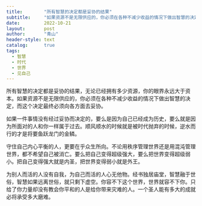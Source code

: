 ```yaml
---
title:        "所有智慧的决定都是妥协的结果"
subtitle:     "如果资源不是无限供应的，你必须在各种不减少收益的情况下做出智慧的决定"
date:         2022-10-21
layout:       post
author:       "青山"
header-style: text
catalog:      true
tags:
  - 智慧
  - 时代
  - 世界
  - 见自己
---
```


所有智慧的决定都是妥协的结果，无论已经拥有多少资源，你的眼界永远大于资本。如果资源不是无限供应的，你必须在各种不减少收益的情况下做出智慧的决定，而这个决定最终必须向各方面去妥协。

如果一件事情没有经过妥协而决定的，要么是因为自己已经成为历史，要么就是因为所面对的人和你一样属于过去。顺风顺水的时候就是被时代抛弃的时候，逆水而行的才是将要鱼跃龙门的金鳞。

守住自己内心平衡的人，更要在乎众生所向。不论用秩序管理世界还是用混沌管理世界，都不希望自己被消亡。要么把自己变得超级强大，要么把世界变得超级弱小。把自己变得强大就是内圣，把世界变得弱小就是外王。

为别人而活的人没有自我，为自己而活的人心无他物。经书独居庙堂，智慧融于世俗，智慧如果远离世俗，就只剩下虚空。你容不下这个世界，世界就容不下你。只给了你力量却没有教会你平和的人是给你带来灾难的人。一个圣人能有多大的成就  必将承受多大磨难。